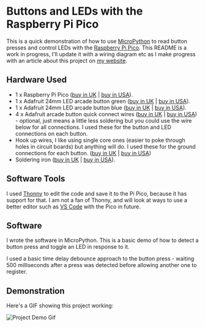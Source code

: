 # Buttons and LEDs with the Raspberry Pi Pico

This is a quick demonstration of how to use [MicroPython](http://micropython.org/) to read button presses and control LEDs with the [Raspberry Pi Pico](https://www.raspberrypi.org/products/raspberry-pi-pico/).  This README is a work in progress, I'll update it with a wiring diagram etc as I make progress with an article about this project on [my website](https://simonprickett.dev/).

## Hardware Used

* 1 x Raspberry Pi Pico ([buy in UK](https://shop.pimoroni.com/products/raspberry-pi-pico) | [buy in USA](https://www.adafruit.com/product/4864)).
* 1 x Adafruit 24mm LED arcade button green ([buy in UK](https://thepihut.com/products/mini-led-arcade-button-24mm-green) | [buy in USA](https://www.adafruit.com/product/3433)).
* 1 x Adafruit 24mm LED arcade button blue ([buy in UK](https://thepihut.com/products/mini-led-arcade-button-24mm-translucent-blue) | [buy in USA](https://www.adafruit.com/product/3432)).
* 4 x Adafruit arcade button quick connect wires ([buy in UK](https://thepihut.com/products/arcade-button-quick-connect-wire-pairs-0-11-10-pack) | [buy in USA](https://www.adafruit.com/product/1152)) - optional, just means a little less soldering but you could use the wire below for all connections.  I used these for the button and LED connections on each button.
* Hook up wires, I like using single core ones (easier to poke through holes in circuit boards) but anything will do.  I used these for the ground connections for each button. ([buy in UK](https://thepihut.com/products/hook-up-wire-spool-set-22awg-solid-core-6-x-25-ft) | [buy in USA](https://www.adafruit.com/product/1311))
* Soldering iron ([buy in UK](https://shop.pimoroni.com/products/antex-xs25-soldering-iron-uk-plug) | [buy in USA](https://www.adafruit.com/product/3685)).

## Software Tools

I used [Thonny](https://thonny.org/) to edit the code and save it to the Pi Pico, because it has support for that.  I am not a fan of Thonny, and will look at ways to use a better editor such as [VS Code](https://code.visualstudio.com/) with the Pico in future.

## Software

I wrote the software in MicroPython.  This is a basic demo of how to detect a button press and toggle an LED in response to it.

I used a basic time delay debounce approach to the button press - waiting 500 milliseconds after a press was detected before allowing another one to register.

## Demonstration

Here's a GIF showing this project working:

![Project Demo Gif](https://i.makeagif.com/media/3-06-2021/GHc9dF.gif)